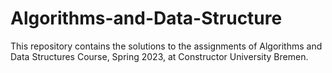 # Algorithms-and-Data-Structure
This repository contains the solutions to the assignments of Algorithms and Data Structures Course, Spring 2023, at Constructor University Bremen.
